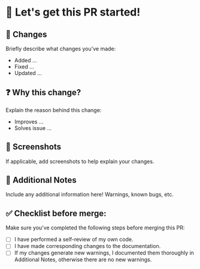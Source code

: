 # 💃 Let's get this PR started!

## 🚀 Changes

Briefly describe what changes you've made:
- Added ...
- Fixed ...
- Updated ...

## ❓ Why this change?

Explain the reason behind this change:
- Improves ...
- Solves issue ...

## 📸 Screenshots

If applicable, add screenshots to help explain your changes.

## 📝 Additional Notes

Include any additional information here! Warnings, known bugs, etc.

## ✅ Checklist before merge:

Make sure you've completed the following steps before merging this PR:
- [ ] I have performed a self-review of my own code.
- [ ] I have made corresponding changes to the documentation.
- [ ] If my changes generate new warnings, I documented them thoroughly in Additional Notes, otherwise there are no new warnings.
